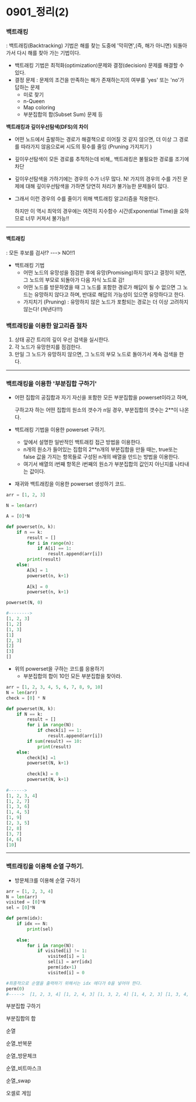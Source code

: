 # 0901_정리(2)



### 백트래킹

: 백트래킹(Backtracking) 기법은 해를 찾는 도중에 '막히면',(즉, 해가 아니면) 되돌아가서 다시 해를 찾아 가는 기법이다.

- 백트래킹 기법은 최적화(optimization)문제와 결정(decision) 문제를 해결할 수 있다.
- 결정 문제 :  문제의 조건을 만족하는 해가 존재하는지의 여부를 'yes' 또는 'no'가 답하는 문제
  - 미로 찾기
  - n-Queen
  - Map coloring
  - 부분집합의 합(Subset Sum) 문제 등



**백트래킹과 깊이우선탐색(DFS)의 차이**

- 어떤 노드에서 출발하는 경로가 해결책으로 이어질 것 같지 않으면, 더 이상 그 경로를 따라가지 않음으로써 시도의 횟수를 줄임 (Pruning 가지치기 )

- 깊이우선탐색이 모든 경로를 추적하는데 비해,, 백트래킹은 불필요한 경로를 조기에 차단

- 깊이우선탐색을 가하기에는 경우의 수가 너무 많다. N! 가지의 경우의 수를 가진 문제에 대해 깊이우선탐색을 가하면 당연히 처리가 불가능한 문제들이 많다.

- 그래서 이런 경우의 수를 줄이기 위해 백트래킹 알고리즘을 적용한다. 

  하지만 이 역시 최악의 경우에는 여전히 지수함수 시간(Exponential Time)을 요하므로 너무 커져서 불가능!!



-----

#### 백트래킹

: 모든 후보를 검사!? ---> NO!!1

- 백트래킹 기법
  - 어떤 노드의 유망성을 점검한 후에 유망(Promising)하지 않다고 결정이 되면, 그 노드의 부모로 되돌아가 다음 자식 노드로 감!
  - 어떤 노드를 방문하였을 때 그 노드를 포함한 경로가 해답이 될 수 없으면 그 노드는 유망하지 않다고 하며, 반대로 해답의 가능성이 있으면 유망하다고 한다.
  - 가지치기 (Pruning) : 유망하지 않은 노드가 포함되는 경로는 더 이상 고려하지 않는다! (쳐낸다!!!)



### 백트래킹을 이용한 알고리즘 절차

1. 상태 공간 트리의 깊이 우선 검색을 실시한다.
2. 각 노드가 유망한지를 점검한다.
3. 만일 그 노드가 유망하지 않으면, 그 노드의 부모 노드로 돌아가서 계속 검색을 한다.



----

### 백트래킹을 이용한 '부분집합 구하기'

- 어떤 집합의 공집합과 자기 자신을 포함한 모든 부분집합을 powerset이라고 하며, 

  구하고자 하는 어떤 집합의 원소의 갯수가 n일 경우, 부분집합의 갯수는 2**이 나온다.

- 백트래킹 기법을 이용한 powerset 구하기.
  - 앞에서 설명한 일반적인 백트래킹 접근 방법을 이용한다.
  - n개의 원소가 들어있는 집합의 2**n개의 부분집합을 만들 때는, true또는 false 값을 가지는 항목들로 구성된 n개의 배열을 만드는 방법을 이용한다.
  - 여기서 배열의 i번째 항목은 i번째의 원소가 부분집합의 값인지 아닌지를 나타내는 값이다.



- 재귀와 백트래킹을 이용한 powerset 생성하기 코드.

```python
arr = [1, 2, 3]

N = len(arr)

A = [0]*N

def powerset(n, k):
    if n == k:
        result = []
        for i in range(n):
            if A[i] == 1:
                result.append(arr[i])
        print(result)
    else:
        A[k] = 1
        powerset(n, k+1)
        
        A[k] = 0
        powerset(n, k+1)

powerset(N, 0)

#-------->
[1, 2, 3]
[1, 2]
[1, 3]
[1]
[2, 3]
[2]
[3]
[]
```

- 위의 powerset을 구하는 코드를 응용하기
  - 부분집합의 합이 10인 모든 부분집합을 찾아라.

```python
arr = [1, 2, 3, 4, 5, 6, 7, 8, 9, 10]
N = len(arr)
check = [0] * N

def powerset(N, k):
    if N == k:
        result = []
        for i in range(N):
            if check[i] == 1:
                result.append(arr[i])
        if sum(result) == 10:
            print(result)
    else:
        check[k] =1
        powerset(N, k+1)
        
        check[k] = 0
        powerset(N, k+1)
        
#------>
[1, 2, 3, 4]
[1, 2, 7]
[1, 3, 6]
[1, 4, 5]
[1, 9]
[2, 3, 5]
[2, 8]
[3, 7]
[4, 6]
[10]
```



----

### 백트래킹을 이용해 순열 구하기.

- 방문체크를 이용해 순열 구하기

```python
arr = [1, 2, 3, 4]
N = len(arr)
visited = [0]*N
sel = [0]*N

def perm(idx):
    if idx == N:
        print(sel)
        
    else:
        for i in range(N):
	        if visited[i] != 1:
                visited[i] = 1
                sel[i] = arr[idx]
                perm(idx+1)
                visited[i] = 0

#최종적으로 순열을 출력하기 위해서는 idx 에다가 0을 넣어야 한다.
perm(0)
#----->  [1, 2, 3, 4] [1, 2, 4, 3] [1, 3, 2, 4] [1, 4, 2, 3] [1, 3, 4, 2] [1, 4, 3, 2] [2, 1, 3, 4] [2, 1, 4, 3] [3, 1, 2, 4] [4, 1, 2, 3] [3, 1, 4, 2] [4, 1, 3, 2] [2, 3, 1, 4] [2, 4, 1, 3] [3, 2, 1, 4] [4, 2, 1, 3] [3, 4, 1, 2] [4, 3, 1, 2] [2, 3, 4, 1] [2, 4, 3, 1] [3, 2, 4, 1] [4, 2, 3, 1] [3, 4, 2, 1] [4, 3, 2, 1] 
```

























부분집합 구하기

부분집합의 합

순열

순열_반복문

순열_방문체크

순열_비트마스크

순열_swap

오셀로 게임



